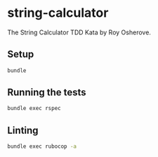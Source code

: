 # string-calculator

The String Calculator TDD Kata by Roy Osherove.

## Setup

```bash
bundle
```

## Running the tests

```bash
bundle exec rspec
```

## Linting

```bash
bundle exec rubocop -a
```
